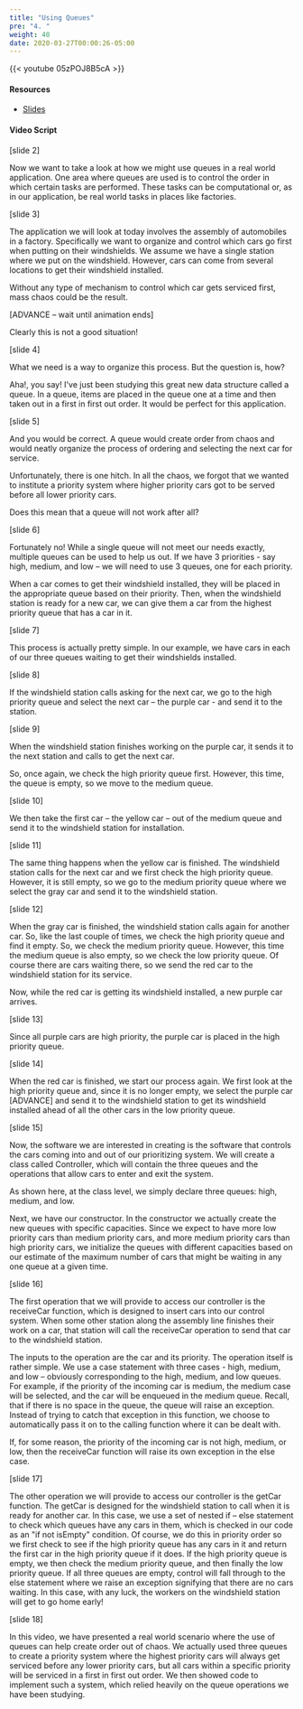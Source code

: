 ```yaml
---
title: "Using Queues"
pre: "4. "
weight: 40
date: 2020-03-27T00:00:26-05:00
---
```


{{< youtube 05zPOJ8B5cA >}}

#### Resources

* [Slides](/3-cc310/08-queues/04-using-queues-slides.pptx)

#### Video Script

[slide 2]

Now we want to take a look at how we might use queues in a real world
application. One area where queues are used is to control the order in which
certain tasks are performed. These tasks can be computational or, as in our
application, be real world tasks in places like factories.

[slide 3]

The application we will look at today involves the assembly of automobiles in a
factory. Specifically we want to organize and control which cars go first when
putting on their windshields. We assume we have a single station where we put on
the windshield. However, cars can come from several locations to get their
windshield installed.

Without any type of mechanism to control which car gets serviced first, mass
chaos could be the result.

[ADVANCE – wait until animation ends]

Clearly this is not a good situation!

[slide 4]

What we need is a way to organize this process. But the question is, how?

Aha!, you say! I've just been studying this great new data structure called a
queue. In a queue, items are placed in the queue one at a time and then taken
out in a first in first out order. It would be perfect for this application.

[slide 5]

And you would be correct. A queue would create order from chaos and would neatly
organize the process of ordering and selecting the next car for service.

Unfortunately, there is one hitch. In all the chaos, we forgot that we wanted to
institute a priority system where higher priority cars got to be served before
all lower priority cars.

Does this mean that a queue will not work after all?

[slide 6]

Fortunately no! While a single queue will not meet our needs exactly, multiple
queues can be used to help us out. If we have 3 priorities - say high, medium,
and low – we will need to use 3 queues, one for each priority.

When a car comes to get their windshield installed, they will be placed in the
appropriate queue based on their priority. Then, when the windshield station is
ready for a new car, we can give them a car from the highest priority queue that
has a car in it.

[slide 7]

This process is actually pretty simple. In our example, we have cars in each of
our three queues waiting to get their windshields installed.

[slide 8]

If the windshield station calls asking for the next car, we go to the high
priority queue and select the next car – the purple car - and send it to the
station.

[slide 9]

When the windshield station finishes working on the purple car, it sends it to
the next station and calls to get the next car.

So, once again, we check the high priority queue first. However, this time, the
queue is empty, so we move to the medium queue.

[slide 10]

We then take the first car – the yellow car – out of the medium queue and send
it to the windshield station for installation.

[slide 11]

The same thing happens when the yellow car is finished. The windshield station
calls for the next car and we first check the high priority queue. However, it
is still empty, so we go to the medium priority queue where we select the gray
car and send it to the windshield station.

[slide 12]

When the gray car is finished, the windshield station calls again for another
car. So, like the last couple of times, we check the high priority queue and
find it empty. So, we check the medium priority queue. However, this time the
medium queue is also empty, so we check the low priority queue. Of course there
are cars waiting there, so we send the red car to the windshield station for its
service.

Now, while the red car is getting its windshield installed, a new purple car
arrives.

[slide 13]

Since all purple cars are high priority, the purple car is placed in the high
priority queue.

[slide 14]

When the red car is finished, we start our process again. We first look at the
high priority queue and, since it is no longer empty, we select the purple car
[ADVANCE] and send it to the windshield station to get its windshield installed
ahead of all the other cars in the low priority queue.

[slide 15]

Now, the software we are interested in creating is the software that controls
the cars coming into and out of our prioritizing system. We will create a class
called Controller, which will contain the three queues and the operations that
allow cars to enter and exit the system.

As shown here, at the class level, we simply declare three queues: high, medium,
and low.

Next, we have our constructor. In the constructor we actually create the new
queues with specific capacities. Since we expect to have more low priority cars
than medium priority cars, and more medium priority cars than high priority
cars, we initialize the queues with different capacities based on our estimate
of the maximum number of cars that might be waiting in any one queue at a given
time.

[slide 16]

The first operation that we will provide to access our controller is the
receiveCar function, which is designed to insert cars into our control system.
When some other station along the assembly line finishes their work on a car,
that station will call the receiveCar operation to send that car to the
windshield station.

The inputs to the operation are the car and its priority. The operation itself
is rather simple. We use a case statement with three cases - high, medium, and
low – obviously corresponding to the high, medium, and low queues. For example,
if the priority of the incoming car is medium, the medium case will be selected,
and the car will be enqueued in the medium queue. Recall, that if there is no
space in the queue, the queue will raise an exception. Instead of trying to
catch that exception in this function, we choose to automatically pass it on to
the calling function where it can be dealt with.

If, for some reason, the priority of the incoming car is not high, medium, or
low, then the receiveCar function will raise its own exception in the else case.

[slide 17]

The other operation we will provide to access our controller is the getCar
function. The getCar is designed for the windshield station to call when it is
ready for another car. In this case, we use a set of nested if – else statement
to check which queues have any cars in them, which is checked in our code as an
"if not isEmpty" condition. Of course, we do this in priority order so we first
check to see if the high priority queue has any cars in it and return the first
car in the high priority queue if it does. If the high priority queue is empty,
we then check the medium priority queue, and then finally the low priority
queue. If all three queues are empty, control will fall through to the else
statement where we raise an exception signifying that there are no cars waiting.
In this case, with any luck, the workers on the windshield station will get to
go home early!

[slide 18]

In this video, we have presented a real world scenario where the use of queues
can help create order out of chaos. We actually used three queues to create a
priority system where the highest priority cars will always get serviced before
any lower priority cars, but all cars within a specific priority will be
serviced in a first in first out order. We then showed code to implement such a
system, which relied heavily on the queue operations we have been studying.
